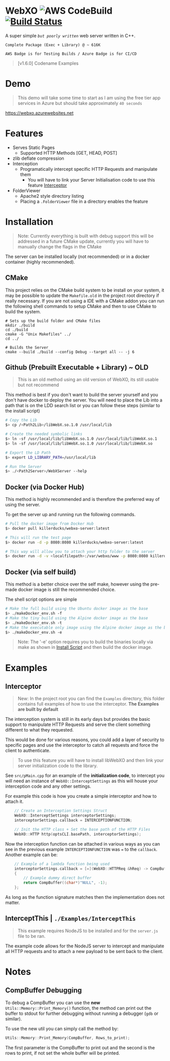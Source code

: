 # WebXO ![AWS CodeBuild](https://codebuild.us-east-1.amazonaws.com/badges?uuid=eyJlbmNyeXB0ZWREYXRhIjoiUmt5Wmd0ME94YkVYWkovVyt1UzB2bjVDQ2RXUmVJK2xxYW5vbjJGZmQ0WkpCbHoxTlhFSnRIbjlGb1BhcVZBWGNLRHQvdG04cjBQcFkvT1NHckZ5c0wwPSIsIml2UGFyYW1ldGVyU3BlYyI6ImZGcTZHUjNUMG9Kakt3VVEiLCJtYXRlcmlhbFNldFNlcmlhbCI6MX0%3D&branch=master) [![Build Status](https://dev.azure.com/WebXO/WebXO/_apis/build/status/KillerDucks.WebXO?branchName=master)](https://dev.azure.com/WebXO/WebXO/_build/latest?definitionId=1&branchName=master)
A super simple *`but poorly written`* web server written in C++. 

``Complete Package (Exec + Library) @ ~ 616K``

``AWS Badge is for Testing Builds / Azure Badge is for CI/CD``

> [v1.6.0] Codename Examples

# Demo
> This demo will take some time to start as I am using the free tier app services in Azure but should take approximately ``40 seconds``

https://webxo.azurewebsites.net

# Features
+ Serves Static Pages
    + Supported HTTP Methods [GET, HEAD, POST]
+ zlib deflate compression
+ Interception
    + Programatically intercept specific HTTP Requests and manipulate them
        - You will have to link your Server Initialisation code to use this feature [Interceptor](#Interceptor)
+ FolderViewer
    + Apache2 style directory listing
    + Placing a ``.FolderViewer`` file in a directory enables the feature

# Installation
> Note: Currently everything is built with debug support this will be addressed in a future CMake update, currently you will have to manually change the flags in the CMake

The server can be installed locally (not recommended) or in a docker container (highly recommended).

## CMake
This project relies on the CMake build system to be install on your system, it may be possible to update the ``Makefile.old`` in the project root directory if really necessary. If you are not using a IDE with a CMake addon you can run the following shell commands to setup CMake and then to use CMake to build the system.

```shell
# Sets up the build folder and CMake files 
mkdir ./build
cd ./build
cmake -G "Unix Makefiles" ../
cd ../

# Builds the Server
cmake --build ./build --config Debug --target all -- -j 6
```

## Github (Prebuilt Executable + Library) ~ OLD
> This is an old method using an old version of WebXO, its still usable but not recommend

This method is best if you don't want to build the server yourself and you don't have docker to deploy the server. You will need to place the Lib into a path that is on the LDD search list or you can follow these steps (similar to the install script)

```sh
# Copy the Lib
$> cp /<Path2Lib>/libWebX.so.1.0 /usr/local/lib

# Create the needed symbolic links
$> ln -sf /usr/local/lib/libWebX.so.1.0 /usr/local/lib/libWebX.so.1
$> ln -sf /usr/local/lib/libWebX.so.1.0 /usr/local/lib/libWebX.so

# Export the LD Path
$> export LD_LIBRARY_PATH=/usr/local/lib

# Run the Server
$> ./<Path2Server>/WebXServer --help
```

## Docker (via Docker Hub)
This method is highly recommended and is therefore the preferred way of using the server.

To get the server up and running run the following commands.

```sh
# Pull the docker image from Docker Hub
$> docker pull killerducks/webxo-server:latest

# This will run the test page
$> docker run -d -p 8080:8080 killerducks/webxo-server:latest

# This way will allow you to attach your http folder to the server
$> docker run -d -v <localfilepath>:/var/webxo/www -p 8080:8080 killerducks/webxo-server:latest --basepath="/var/webxo/www"
```

## Docker (via self build)
This method is a better choice over the self make, however using the pre-made docker image is still the recommended choice.

The shell script options are simple
```sh
# Make the full build using the Ubuntu docker image as the base
$> ./makeDocker_env.sh -f
# Make the tiny build using the Alpine docker image as the base
$> ./makeDocker_env.sh -t
# Make the executable only image using the Alpine docker image as the base
$> ./makeDocker_env.sh -e
```

> Note: The '-e' option requires you to build the binaries locally via make as shown in [Install Script](#Install-Script) and then build the docker image.

# Examples

## Interceptor

> New: In the project root you can find the ``Examples`` directory, this folder contains full examples of how to use the interceptor. **The Examples are built by default**

The interception system is still in its early days but provides the basic support to manipulate HTTP Requests and serve the client something different to what they requested. 

This would be done for various reasons, you could add a layer of security to specific pages and use the interceptor to catch all requests and force the client to authenticate.

> To use this feature you will have to install libWebXO and then link your server initialization code to the library.

See ``src/pMain.cpp`` for an example of the **initialization code**, to intercept you will need an instance of ``WebXO::InterceptSettings`` as this will house your interception code and any other settings.

For example this code is how you create a simple interceptor and how to attach it.
```cpp
    // Create an Interception Settings Struct
    WebXO::InterceptSettings interceptorSettings;
    interceptorSettings.callback = INTERCEPTIONFUNCTION;

    // Init the HTTP class + Set the base path of the HTTP Files
    WebXO::HTTP http(optsCLI.basePath, interceptorSettings);
```

Now the interception function can be attached in various ways as you can see in the previous example ``INTERCEPTIONFUNCTION`` was ``=`` to the ``callback``.
Another example can be:
```cpp
    // Example of a lambda function being used
    interceptorSettings.callback = [=](WebXO::HTTPReq &hReq) -> CompBuffer
    {
        // Example dummy direct buffer
        return CompBuffer((char*)"NULL", -1);
    };
```

As long as the function signature matches then the implementation does not matter.

## InterceptThis | ``./Examples/InterceptThis``
> This example requires NodeJS to be installed and for the ``server.js`` file to be ran.

The example code allows for the NodeJS server to intercept and manipulate all HTTP requests and to attach a new payload to be sent back to the client.




# Notes

## CompBuffer Debugging
To debug a CompBuffer you can use the **new** ``Utils::Memory::Print_Memory()`` function, the method can print out the buffer to stdout for further debugging without running a debugger (``gdb`` or similar).

To use the new util you can simply call the method by:
```cpp
Utils::Memory::Print_Memory(CompBuffer, Rows_to_print);
```

The first parameter is the CompBuffer to print out and the second is the rows to print, if not set the whole buffer will be printed.